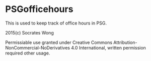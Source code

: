 # PSGofficehours
This is used to keep track of office hours in PSG.


2015(c) Socrates Wong

Permissiable use granted under Creative Commons Attribution-NonCommercial-NoDerivatives 4.0 International, written permission required other usage.

